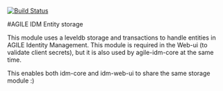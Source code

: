[![Build Status](https://travis-ci.org/Agile-IoT/agile-idm-entity-storage.svg?branch=master)](https://travis-ci.org/Agile-IoT/agile-idm-entity-storage)

#AGILE IDM Entity storage


This module uses a leveldb storage and transactions to handle entities in AGILE Identity Management. This module is required in the Web-ui (to validate client secrets), but it is also used by agile-idm-core at the same time.

This enables both idm-core and idm-web-ui to share the same storage module :)
